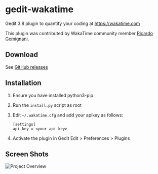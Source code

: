 gedit-wakatime
============

Gedit 3.8 plugin to quantify your coding at https://wakatime.com

This plugin was contributed by WakaTime community member [Ricardo Gemignani](https://github.com/rsgemignani).


Download
--------

See [GitHub releases](https://github.com/wakatime/gedit-wakatime/releases)


Installation
------------

1. Ensure you have installed python3-pip
1. Run the `install.py` script as root
1. Edit `~/.wakatime.cfg` and add your apikey as follows:

    ```
    [settings]
    api_key = <your-api-key>
    ```
1. Activate the plugin in Gedit Edit > Preferences > Plugins


Screen Shots
------------

![Project Overview](https://wakatime.com/static/img/ScreenShots/ScreenShot-2014-10-29.png)
